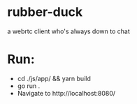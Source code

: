 # rubber-duck
a webrtc client who's always down to chat


# Run:

- cd ./js/app/ && yarn build 
- go run .
- Navigate to http://localhost:8080/

